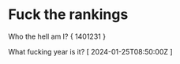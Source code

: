 # Fuck the rankings

Who the hell am I?
{ 1401231 }

What fucking year is it?
[ 2024-01-25T08:50:00Z ]
